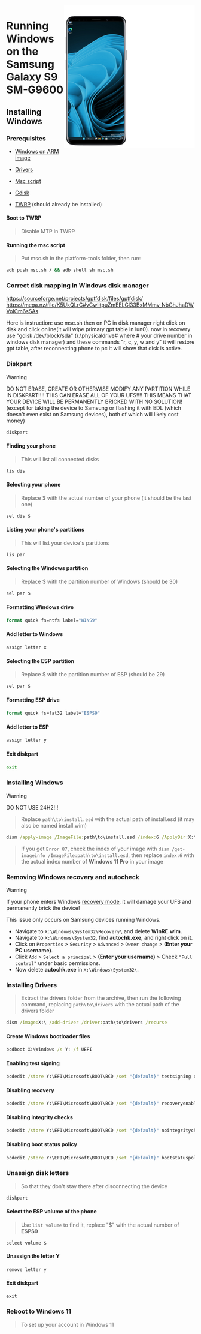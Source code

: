 <img align="right" src="https://github.com/vicenteicc2008/woa-starqlte/blob/main/s9-woa.png" width="350" alt="Windows 11 running on starqlte">

# Running Windows on the Samsung Galaxy S9 SM-G9600

## Installing Windows

### Prerequisites
- [Windows on ARM image](https://worproject.com/esd)
  
- [Drivers](https://github.com/vicenteicc2008/woa-starqlte/releases/download/1.0-rc1-drivers/S9-Initial-Drivers.zip)
  
- [Msc script](https://github.com/vicenteicc2008/woa-starqlte/releases/download/1.0-rc1-msc/msc-s9.sh)

- [Gdisk](https://github.com/vicenteicc2008/woa-starqlte/releases/download/1.0-rc1-msc/gdisk)

- [TWRP](https://github.com/vicenteicc2008/woa-starqlte/releases/download/1.0-rc1/twrp-s9.tar) (should already be installed)

#### Boot to TWRP
> Disable MTP in TWRP

#### Running the msc script
> Put msc.sh in the platform-tools folder, then run:
```cmd
adb push msc.sh / && adb shell sh msc.sh
```

### Correct disk mapping in Windows disk manager 
https://sourceforge.net/projects/gptfdisk/files/gptfdisk/
https://mega.nz/file/K5UkQLrC#vCwlitpuZmEELGl33BxMMmv_NbGhJhaDWVoICm6sSAs

Here is instruction: use msc.sh then on PC in disk manager right click
on disk and click online(it will wipe primary gpt table in lun0). now in
recovery use "gdisk /dev/block/sda" (\\.\physicaldrive# where # your drive number in windows disk manager) and these commands "r, c, y, w
and y" it will restore gpt table, after reconnecting phone to pc it will show that disk is active.

### Diskpart
> [!WARNING]
> DO NOT ERASE, CREATE OR OTHERWISE MODIFY ANY PARTITION WHILE IN DISKPART!!!! THIS CAN ERASE ALL OF YOUR UFS!!!! THIS MEANS THAT YOUR DEVICE WILL BE PERMANENTLY BRICKED WITH NO SOLUTION! (except for taking the device to Samsung or flashing it with EDL (which doesn't even exist on Samsung devices), both of which will likely cost money)

```cmd
diskpart
```

#### Finding your phone
> This will list all connected disks
```cmd
lis dis
```

#### Selecting your phone
> Replace $ with the actual number of your phone (it should be the last one)
```cmd
sel dis $
```

#### Listing your phone's partitions
> This will list your device's partitions
```cmd
lis par
```

#### Selecting the Windows partition
> Replace $ with the partition number of Windows (should be 30)
```cmd
sel par $
```

#### Formatting Windows drive
```cmd
format quick fs=ntfs label="WINS9"
```

#### Add letter to Windows
```cmd
assign letter x
```

#### Selecting the ESP partition
> Replace $ with the partition number of ESP (should be 29)
```cmd
sel par $
```

#### Formatting ESP drive
```cmd
format quick fs=fat32 label="ESPS9"
```

#### Add letter to ESP
```cmd
assign letter y
```

#### Exit diskpart
```cmd
exit
```

### Installing Windows
> [!Warning]
> DO NOT USE 24H2!!!

> Replace `path\to\install.esd` with the actual path of install.esd (it may also be named install.wim)

```cmd
dism /apply-image /ImageFile:path\to\install.esd /index:6 /ApplyDir:X:\
```

> If you get `Error 87`, check the index of your image with `dism /get-imageinfo /ImageFile:path\to\install.esd`, then replace `index:6` with the actual index number of **Windows 11 Pro** in your image

### Removing Windows recovery and autocheck
> [!WARNING]
>
> If your phone enters Windows [recovery mode](https://learn.microsoft.com/en-us/windows-hardware/manufacture/desktop/windows-recovery-environment--windows-re--technical-reference?view=windows-11), it will damage your UFS and permanently brick the device!
>
> This issue only occurs on Samsung devices running Windows.
- Navigate to `X:\Windows\System32\Recovery\` and delete **WinRE.wim**.
- Navigate to `X:\Windows\System32`, find **autochk.exe**, and right click on it.
- Click on `Properties` > `Security` > `Advanced` > `Owner change` > **(Enter your PC username)**.
- Click `Add` > `Select a principal` > **(Enter your username)** > Check `"Full control"` under basic permissions.
- Now delete **autochk.exe** in `X:\Windows\System32\`.

### Installing Drivers
> Extract the drivers folder from the archive, then run the following command, replacing `path\to\drivers` with the actual path of the drivers folder
```cmd
dism /image:X:\ /add-driver /driver:path\to\drivers /recurse
```
  
#### Create Windows bootloader files
```cmd
bcdboot X:\Windows /s Y: /f UEFI
```

#### Enabling test signing
```cmd
bcdedit /store Y:\EFI\Microsoft\BOOT\BCD /set "{default}" testsigning on
```

#### Disabling recovery
```cmd
bcdedit /store Y:\EFI\Microsoft\BOOT\BCD /set "{default}" recoveryenabled no
```

#### Disabling integrity checks
```cmd
bcdedit /store Y:\EFI\Microsoft\BOOT\BCD /set "{default}" nointegritychecks on
```

#### Disabling boot status policy
```cmd
bcdedit /store Y:\EFI\Microsoft\BOOT\BCD /set "{default}" bootstatuspolicy IgnoreAllFailures
```

### Unassign disk letters
> So that they don't stay there after disconnecting the device
```cmd
diskpart
```

#### Select the ESP volume of the phone
> Use `list volume` to find it, replace "$" with the actual number of **ESPS9**
```diskpart
select volume $
```

#### Unassign the letter Y
```diskpart
remove letter y
```

#### Exit diskpart
```diskpart
exit
```

### Reboot to Windows 11
> To set up your account in Windows 11

















